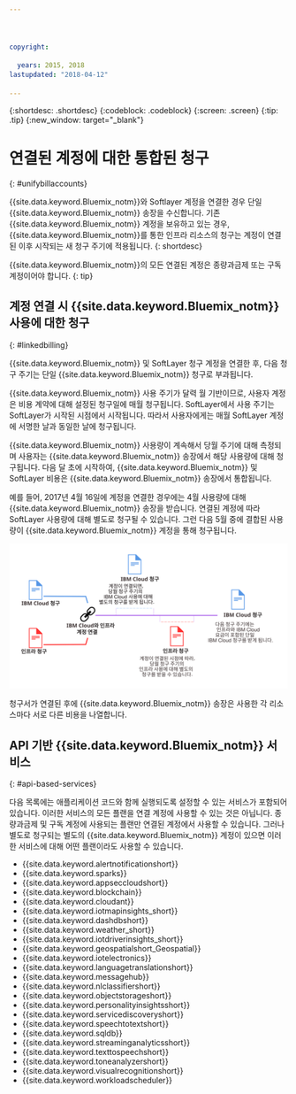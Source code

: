 ```yaml
---



copyright:

  years: 2015, 2018
lastupdated: "2018-04-12"

---
```


{:shortdesc: .shortdesc}
{:codeblock: .codeblock}
{:screen: .screen}
{:tip: .tip}
{:new_window: target="_blank"}

# 연결된 계정에 대한 통합된 청구
{: #unifybillaccounts}

{{site.data.keyword.Bluemix_notm}}와 Softlayer 계정을 연결한 경우 단일 {{site.data.keyword.Bluemix_notm}} 송장을 수신합니다. 기존 {{site.data.keyword.Bluemix_notm}} 계정을 보유하고 있는 경우, {{site.data.keyword.Bluemix_notm}}를 통한 인프라 리소스의 청구는 계정이 연결된 이후 시작되는 새 청구 주기에 적용됩니다.
{: shortdesc}

{{site.data.keyword.Bluemix_notm}}의 모든 연결된 계정은 종량과금제 또는 구독 계정이어야 합니다.
{: tip}

## 계정 연결 시 {{site.data.keyword.Bluemix_notm}} 사용에 대한 청구
{: #linkedbilling}

{{site.data.keyword.Bluemix_notm}} 및 SoftLayer 청구 계정을 연결한 후, 다음 청구 주기는 단일 {{site.data.keyword.Bluemix_notm}} 청구로 부과됩니다.

{{site.data.keyword.Bluemix_notm}} 사용 주기가 달력 월 기반이므로, 사용자 계정은 비용 계약에 대해 설정된 청구일에 매월 청구됩니다. SoftLayer에서 사용 주기는 SoftLayer가 시작된 시점에서 시작됩니다. 따라서 사용자에게는 매월 SoftLayer 계정에 서명한 날과 동일한 날에 청구됩니다.

{{site.data.keyword.Bluemix_notm}} 사용량이 계속해서 당월 주기에 대해 측정되며 사용자는 {{site.data.keyword.Bluemix_notm}} 송장에서 해당 사용량에 대해 청구됩니다. 다음 달 초에 시작하여, {{site.data.keyword.Bluemix_notm}} 및 SoftLayer 비용은 {{site.data.keyword.Bluemix_notm}} 송장에서 통합됩니다.

예를 들어, 2017년 4월 16일에 계정을 연결한 경우에는 4월 사용량에 대해 {{site.data.keyword.Bluemix_notm}} 송장을 받습니다. 연결된 계정에 따라 SoftLayer 사용량에 대해 별도로 청구될 수 있습니다. 그런 다음 5월 중에 결합된 사용량이 {{site.data.keyword.Bluemix_notm}} 계정을 통해 청구됩니다.

![IBM Cloud 및 SoftLayer 계정 연결 요약](images/IBMCloudSoftLayerBill.svg)

청구서가 연결된 후에 {{site.data.keyword.Bluemix_notm}} 송장은 사용한 각 리소스마다 서로 다른 비용을 나열합니다.

## API 기반 {{site.data.keyword.Bluemix_notm}} 서비스
{: #api-based-services}

다음 목록에는 애플리케이션 코드와 함께 실행되도록 설정할 수 있는 서비스가 포함되어 있습니다. 이러한 서비스의 모든 플랜을 연결 계정에 사용할 수 있는 것은 아닙니다. 종량과금제 및 구독 계정에 사용되는 플랜만 연결된 계정에서 사용할 수 있습니다. 그러나 별도로 청구되는 별도의 {{site.data.keyword.Bluemix_notm}} 계정이 있으면 이러한 서비스에 대해 어떤 플랜이라도 사용할 수 있습니다.

* {{site.data.keyword.alertnotificationshort}}
* {{site.data.keyword.sparks}}
* {{site.data.keyword.appseccloudshort}}
* {{site.data.keyword.blockchain}}
* {{site.data.keyword.cloudant}}
* {{site.data.keyword.iotmapinsights_short}}
* {{site.data.keyword.dashdbshort}}
* {{site.data.keyword.weather_short}}
* {{site.data.keyword.iotdriverinsights_short}}
* {{site.data.keyword.geospatialshort_Geospatial}}
* {{site.data.keyword.iotelectronics}}
* {{site.data.keyword.languagetranslationshort}}
* {{site.data.keyword.messagehub}}
* {{site.data.keyword.nlclassifiershort}}
* {{site.data.keyword.objectstorageshort}}
* {{site.data.keyword.personalityinsightsshort}}
* {{site.data.keyword.servicediscoveryshort}}
* {{site.data.keyword.speechtotextshort}}
* {{site.data.keyword.sqldb}}
* {{site.data.keyword.streaminganalyticsshort}}
* {{site.data.keyword.texttospeechshort}}
* {{site.data.keyword.toneanalyzershort}}
* {{site.data.keyword.visualrecognitionshort}}
* {{site.data.keyword.workloadscheduler}}
